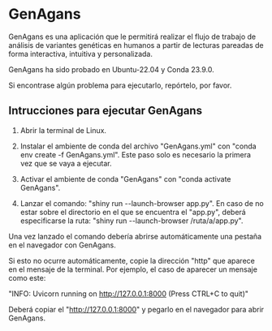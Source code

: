 # GenAgans
GenAgans es una aplicación que le permitirá realizar el flujo de trabajo de análisis de variantes genéticas en humanos a partir de lecturas pareadas de forma interactiva, intuitiva y personalizada.

GenAgans ha sido probado en Ubuntu-22.04 y Conda 23.9.0.

Si encontrase algún problema para ejecutarlo, repórtelo, por favor.

## Intrucciones para ejecutar GenAgans
1. Abrir la terminal de Linux.

2. Instalar el ambiente de conda del archivo "GenAgans.yml" con "conda env create -f GenAgans.yml". Este paso solo es necesario la primera vez que se vaya a ejecutar.

3. Activar el ambiente de conda "GenAgans" con "conda activate GenAgans".

4. Lanzar el comando: "shiny run --launch-browser app.py". En caso de no estar sobre el directorio en el que se encuentra el "app.py", deberá especificarse la ruta: "shiny run --launch-browser /ruta/a/app.py".

Una vez lanzado el comando debería abrirse automáticamente una pestaña en el navegador con GenAgans.

Si esto no ocurre automáticamente, copie la dirección "http" que aparece en el mensaje de la terminal. Por ejemplo, el caso de aparecer un mensaje como este:

"INFO:     Uvicorn running on http://127.0.0.1:8000 (Press CTRL+C to quit)"

Deberá copiar el "http://127.0.0.1:8000" y pegarlo en el navegador para abrir GenAgans.

